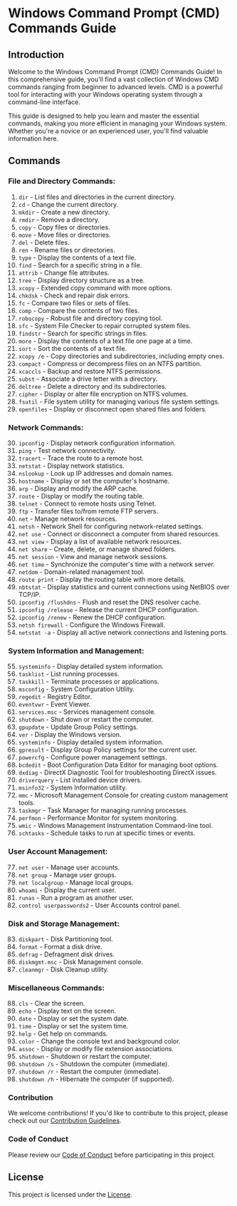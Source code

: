 # Windows Command Prompt (CMD) Commands Guide

## Introduction

Welcome to the Windows Command Prompt (CMD) Commands Guide! In this comprehensive guide, you'll find a vast collection of Windows CMD commands ranging from beginner to advanced levels. CMD is a powerful tool for interacting with your Windows operating system through a command-line interface.

This guide is designed to help you learn and master the essential commands, making you more efficient in managing your Windows system. Whether you're a novice or an experienced user, you'll find valuable information here.

## Commands

### File and Directory Commands:

1. `dir` - List files and directories in the current directory.
2. `cd` - Change the current directory.
3. `mkdir` - Create a new directory.
4. `rmdir` - Remove a directory.
5. `copy` - Copy files or directories.
6. `move` - Move files or directories.
7. `del` - Delete files.
8. `ren` - Rename files or directories.
9. `type` - Display the contents of a text file.
10. `find` - Search for a specific string in a file.
11. `attrib` - Change file attributes.
12. `tree` - Display directory structure as a tree.
13. `xcopy` - Extended copy command with more options.
14. `chkdsk` - Check and repair disk errors.
15. `fc` - Compare two files or sets of files.
16. `comp` - Compare the contents of two files.
17. `robocopy` - Robust file and directory copying tool.
18. `sfc` - System File Checker to repair corrupted system files.
20. `findstr` - Search for specific strings in files.
21. `more` - Display the contents of a text file one page at a time.
22. `sort` - Sort the contents of a text file.
23. `xcopy /e` - Copy directories and subdirectories, including empty ones.
24. `compact` - Compress or decompress files on an NTFS partition.
25. `xcaccls` - Backup and restore NTFS permissions.
26. `subst` - Associate a drive letter with a directory.
27. `deltree` - Delete a directory and its subdirectories.
28. `cipher` - Display or alter file encryption on NTFS volumes.
29. `fsutil` - File system utility for managing various file system settings.
30. `openfiles` - Display or disconnect open shared files and folders.


### Network Commands:

30. `ipconfig` - Display network configuration information.
31. `ping` - Test network connectivity.
21. `tracert` - Trace the route to a remote host.
22. `netstat` - Display network statistics.
23. `nslookup` - Look up IP addresses and domain names.
24. `hostname` - Display or set the computer's hostname.
25. `arp` - Display and modify the ARP cache.
26. `route` - Display or modify the routing table.
27. `telnet` - Connect to remote hosts using Telnet.
28. `ftp` - Transfer files to/from remote FTP servers.
29. `net` - Manage network resources.
31. `netsh` - Network Shell for configuring network-related settings.
32. `net use` - Connect or disconnect a computer from shared resources.
33. `net view` - Display a list of available network resources.
34. `net share` - Create, delete, or manage shared folders.
35. `net session` - View and manage network sessions.
36. `net time` - Synchronize the computer's time with a network server.
37. `netdom` - Domain-related management tool.
38. `route print` - Display the routing table with more details.
39. `nbtstat` - Display statistics and current connections using NetBIOS over TCP/IP.
40. `ipconfig /flushdns` - Flush and reset the DNS resolver cache.
41. `ipconfig /release` - Release the current DHCP configuration.
42. `ipconfig /renew` - Renew the DHCP configuration.
44. `netsh firewall` - Configure the Windows Firewall.
45. `netstat -a` - Display all active network connections and listening ports.


### System Information and Management:

55. `systeminfo` - Display detailed system information.
56. `tasklist` - List running processes.
32. `taskkill` - Terminate processes or applications.
33. `msconfig` - System Configuration Utility.
34. `regedit` - Registry Editor.
35. `eventvwr` - Event Viewer.
36. `services.msc` - Services management console.
37. `shutdown` - Shut down or restart the computer.
38. `gpupdate` - Update Group Policy settings.
39. `ver` - Display the Windows version.
40. `systeminfo` - Display detailed system information.
46. `gpresult` - Display Group Policy settings for the current user.
47. `powercfg` - Configure power management settings.
48. `bcdedit` - Boot Configuration Data Editor for managing boot options.
49. `dxdiag` - DirectX Diagnostic Tool for troubleshooting DirectX issues.
50. `driverquery` - List installed device drivers.
51. `msinfo32` - System Information utility.
52. `mmc` - Microsoft Management Console for creating custom management tools.
53. `taskmgr` - Task Manager for managing running processes.
54. `perfmon` - Performance Monitor for system monitoring.
55. `wmic` - Windows Management Instrumentation Command-line tool.
56. `schtasks` - Schedule tasks to run at specific times or events.



### User Account Management:

77. `net user` - Manage user accounts.
78. `net group` - Manage user groups.
79. `net localgroup` - Manage local groups.
80. `whoami` - Display the current user.
81. `runas` - Run a program as another user.
82. `control userpasswords2` - User Accounts control panel.

### Disk and Storage Management:

83. `diskpart` - Disk Partitioning tool.
84. `format` - Format a disk drive.
85. `defrag` - Defragment disk drives.
86. `diskmgmt.msc` - Disk Management console.
87. `cleanmgr` - Disk Cleanup utility.

### Miscellaneous Commands:

88. `cls` - Clear the screen.
89. `echo` - Display text on the screen.
90. `date` - Display or set the system date.
91. `time` - Display or set the system time.
56. `help` - Get help on commands.
57. `color` - Change the console text and background color.
58. `assoc` - Display or modify file extension associations.
59. `shutdown` - Shutdown or restart the computer.
57. `shutdown /s` - Shutdown the computer (immediate).
58. `shutdown /r` - Restart the computer (immediate).
59. `shutdown /h` - Hibernate the computer (if supported).

### Contribution
We welcome contributions! If you'd like to contribute to this project, please check out our [Contribution Guidelines](Contribution.md).

### Code of Conduct
Please review our [Code of Conduct](CodeOfConduct.md) before participating in this project.

## License
This project is licensed under the [License](LICENSE).
